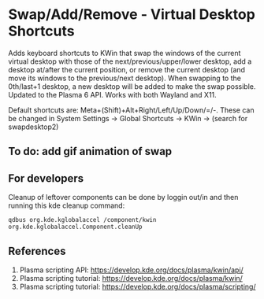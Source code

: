 # Swap/Add/Remove - Virtual Desktop Shortcuts

Adds keyboard shortcuts to KWin that swap the windows of the current virtual desktop with those of the next/previous/upper/lower desktop, add a desktop at/after the current position, or remove the current desktop (and move its windows to the previous/next desktop). When swapping to the 0th/last+1 desktop, a new desktop will be added to make the swap possible. Updated to the Plasma 6 API. Works with both Wayland and X11.

Default shortcuts are: Meta+(Shift)+Alt+Right/Left/Up/Down/=/-. These can be changed in System Settings → Global Shortcuts → KWin → (search for swapdesktop2)

## To do: add gif animation of swap

## For developers

Cleanup of leftover components can be done by loggin out/in and then running this kde cleanup command:

`qdbus org.kde.kglobalaccel /component/kwin org.kde.kglobalaccel.Component.cleanUp`

## References

1. Plasma scripting API: <https://develop.kde.org/docs/plasma/kwin/api/>
2. Plasma scripting tutorial: <https://develop.kde.org/docs/plasma/kwin/>
3. Plasma scripting tutorial: <https://develop.kde.org/docs/plasma/scripting/>
